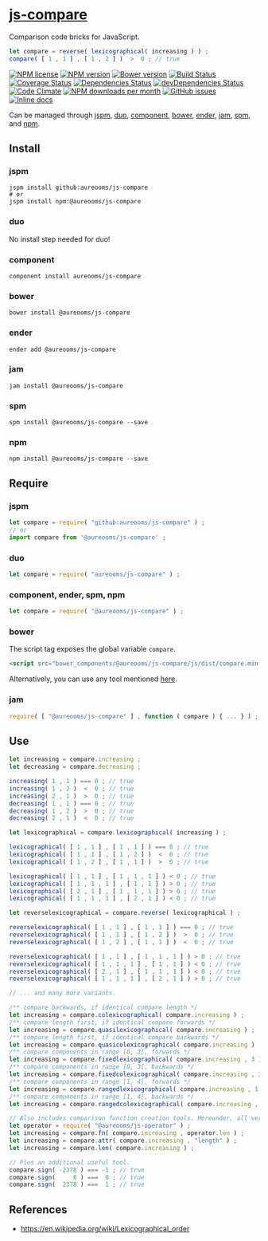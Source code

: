 [js-compare](http://aureooms.github.io/js-compare)
==

Comparison code bricks for JavaScript.

```js
let compare = reverse( lexicographical( increasing ) ) ;
compare( [ 1 , 1 ] , [ 1 , 2 ] )  >  0 ; // true
```

[![NPM license](https://img.shields.io/npm/l/@aureooms/js-compare.svg?style=flat)](https://raw.githubusercontent.com/aureooms/js-compare/master/LICENSE)
[![NPM version](https://img.shields.io/npm/v/@aureooms/js-compare.svg?style=flat)](https://www.npmjs.org/package/@aureooms/js-compare)
[![Bower version](https://img.shields.io/bower/v/@aureooms/js-compare.svg?style=flat)](http://bower.io/search/?q=@aureooms/js-compare)
[![Build Status](https://img.shields.io/travis/aureooms/js-compare.svg?style=flat)](https://travis-ci.org/aureooms/js-compare)
[![Coverage Status](https://img.shields.io/coveralls/aureooms/js-compare.svg?style=flat)](https://coveralls.io/r/aureooms/js-compare)
[![Dependencies Status](https://img.shields.io/david/aureooms/js-compare.svg?style=flat)](https://david-dm.org/aureooms/js-compare#info=dependencies)
[![devDependencies Status](https://img.shields.io/david/dev/aureooms/js-compare.svg?style=flat)](https://david-dm.org/aureooms/js-compare#info=devDependencies)
[![Code Climate](https://img.shields.io/codeclimate/github/aureooms/js-compare.svg?style=flat)](https://codeclimate.com/github/aureooms/js-compare)
[![NPM downloads per month](https://img.shields.io/npm/dm/@aureooms/js-compare.svg?style=flat)](https://www.npmjs.org/package/@aureooms/js-compare)
[![GitHub issues](https://img.shields.io/github/issues/aureooms/js-compare.svg?style=flat)](https://github.com/aureooms/js-compare/issues)
[![Inline docs](http://inch-ci.org/github/aureooms/js-compare.svg?branch=master&style=shields)](http://inch-ci.org/github/aureooms/js-compare)

Can be managed through [jspm](https://github.com/jspm/jspm-cli),
[duo](https://github.com/duojs/duo),
[component](https://github.com/componentjs/component),
[bower](https://github.com/bower/bower),
[ender](https://github.com/ender-js/Ender),
[jam](https://github.com/caolan/jam),
[spm](https://github.com/spmjs/spm),
and [npm](https://github.com/npm/npm).

## Install

### jspm
```terminal
jspm install github:aureooms/js-compare
# or
jspm install npm:@aureooms/js-compare
```
### duo
No install step needed for duo!

### component
```terminal
component install aureooms/js-compare
```

### bower
```terminal
bower install @aureooms/js-compare
```

### ender
```terminal
ender add @aureooms/js-compare
```

### jam
```terminal
jam install @aureooms/js-compare
```

### spm
```terminal
spm install @aureooms/js-compare --save
```

### npm
```terminal
npm install @aureooms/js-compare --save
```

## Require
### jspm
```js
let compare = require( "github:aureooms/js-compare" ) ;
// or
import compare from '@aureooms/js-compare' ;
```
### duo
```js
let compare = require( "aureooms/js-compare" ) ;
```

### component, ender, spm, npm
```js
let compare = require( "@aureooms/js-compare" ) ;
```

### bower
The script tag exposes the global variable `compare`.
```html
<script src="bower_components/@aureooms/js-compare/js/dist/compare.min.js"></script>
```
Alternatively, you can use any tool mentioned [here](http://bower.io/docs/tools/).

### jam
```js
require( [ "@aureooms/js-compare" ] , function ( compare ) { ... } ) ;
```

## Use

```js
let increasing = compare.increasing ;
let decreasing = compare.decreasing ;

increasing( 1 , 1 ) === 0 ; // true
increasing( 1 , 2 )  <  0 ; // true
increasing( 2 , 1 )  >  0 ; // true
decreasing( 1 , 1 ) === 0 ; // true
decreasing( 1 , 2 )  >  0 ; // true
decreasing( 2 , 1 )  <  0 ; // true

let lexicographical = compare.lexicographical( increasing ) ;

lexicographical( [ 1 , 1 ] , [ 1 , 1 ] ) === 0 ; // true
lexicographical( [ 1 , 1 ] , [ 1 , 2 ] )  <  0 ; // true
lexicographical( [ 1 , 2 ] , [ 1 , 1 ] )  >  0 ; // true

lexicographical( [ 1 , 1 ] , [ 1 , 1 , 1 ] ) < 0 ; // true
lexicographical( [ 1 , 1 , 1 ] , [ 1 , 1 ] ) > 0 ; // true
lexicographical( [ 2 , 1 ] , [ 1 , 1 , 1 ] ) > 0 ; // true
lexicographical( [ 1 , 1 , 1 ] , [ 2 , 1 ] ) < 0 ; // true

let reverselexicographical = compare.reverse( lexicographical ) ;

reverselexicographical( [ 1 , 1 ] , [ 1 , 1 ] ) === 0 ; // true
reverselexicographical( [ 1 , 1 ] , [ 1 , 2 ] )  >  0 ; // true
reverselexicographical( [ 1 , 2 ] , [ 1 , 1 ] )  <  0 ; // true

reverselexicographical( [ 1 , 1 ] , [ 1 , 1 , 1 ] ) > 0 ; // true
reverselexicographical( [ 1 , 1 , 1 ] , [ 1 , 1 ] ) < 0 ; // true
reverselexicographical( [ 2 , 1 ] , [ 1 , 1 , 1 ] ) < 0 ; // true
reverselexicographical( [ 1 , 1 , 1 ] , [ 2 , 1 ] ) > 0 ; // true

// ... and many more variants.

/** compare backwards, if identical compare length */
let increasing = compare.colexicographical( compare.increasing ) ;
/** compare length first, if identical compare forwards */
let increasing = compare.quasilexicographical( compare.increasing ) ;
/** compare length first, if identical compare backwards */
let increasing = compare.quasicolexicographical( compare.increasing ) ;
/** compare components in range [0, 3[, forwards */
let increasing = compare.fixedlexicographical( compare.increasing , 3 ) ;
/** compare components in range [0, 3[, backwards */
let increasing = compare.fixedcolexicographical( compare.increasing , 3 ) ;
/** compare components in range [1, 4[, forwards */
let increasing = compare.rangedlexicographical( compare.increasing , 1 , 4 ) ;
/** compare components in range [1, 4[, backwards */
let increasing = compare.rangedcolexicographical( compare.increasing , 1 , 4 ) ;

// Also includes comparison function creation tools. Hereunder, all versions are equivalent.
let operator = require( "@aureooms/js-operator" ) ;
let increasing = compare.fn( compare.increasing , operator.len ) ;
let increasing = compare.attr( compare.increasing , "length" ) ;
let increasing = compare.len( compare.increasing ) ;

// Plus an additional useful tool.
compare.sign( -2378 ) === -1 ; // true
compare.sign(     0 ) ===  0 ; // true
compare.sign(  2378 ) ===  1 ; // true
```

## References

  - https://en.wikipedia.org/wiki/Lexicographical_order
